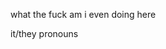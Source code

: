 what the fuck am i even doing here

it/they pronouns

<!---
Tearany/Tearany is a ✨ special ✨ repository because its `README.md` (this file) appears on your GitHub profile.
You can click the Preview link to take a look at your changes.
--->
